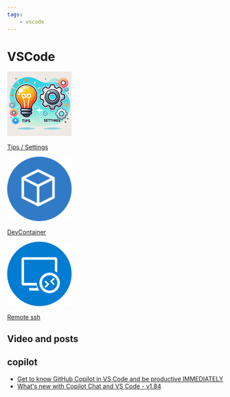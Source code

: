 ```yaml
---
tags:
    - vscode
---
```


# VSCode

<div class="grid-container">
    <div class="grid-item">
        <a href="tips_settings">
        <img src="images/tips_and_settings.png" width="150" height="150">
        <p>Tips / Settings</p>
        </a>
    </div>
    <div class="grid-item">
    <a href="dev_container">
        <img src="images/dev_container.png" width="150" height="150">
        <p>DevContainer</p>
        </a>
    </div>
    <div class="grid-item">
        <a href="remote_ssh">
        <img src="images/remote_ssh.png" width="150" height="150">
        <p>Remote ssh</p>
        </a>
    </div>
    
</div>

## Video and posts

## copilot
- [ Get to know GitHub Copilot in VS Code and be productive IMMEDIATELY ](https://youtu.be/jXp5D5ZnxGM)
- [ What's new with Copilot Chat and VS Code - v1.84 ](https://youtu.be/HpzdGAGXFXE)
